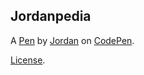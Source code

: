 Jordanpedia
-----------


A [Pen](http://codepen.io/Jordanmeyer89/pen/EKmMEo) by [Jordan](http://codepen.io/Jordanmeyer89) on [CodePen](http://codepen.io/).

[License](http://codepen.io/Jordanmeyer89/pen/EKmMEo/license).